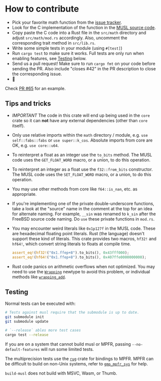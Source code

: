 # How to contribute

- Pick your favorite math function from the [issue tracker].
- Look for the C implementation of the function in the [MUSL source code][src].
- Copy paste the C code into a Rust file in the `src/math` directory and adjust
  `src/math/mod.rs` accordingly. Also, uncomment the corresponding trait method
  in `src/lib.rs`.
- Write some simple tests in your module (using `#[test]`)
- Run `cargo test` to make sure it works. Full tests are only run when enabling
  features, see [Testing](#testing) below.
- Send us a pull request! Make sure to run `cargo fmt` on your code before
  sending the PR. Also include "closes #42" in the PR description to close the
  corresponding issue.
- :tada:

[issue tracker]: https://github.com/rust-lang/libm/issues
[src]: https://git.musl-libc.org/cgit/musl/tree/src/math
[`src/math/truncf.rs`]: https://github.com/rust-lang/libm/blob/master/src/math/truncf.rs

Check [PR #65] for an example.

[PR #65]: https://github.com/rust-lang/libm/pull/65

## Tips and tricks

- *IMPORTANT* The code in this crate will end up being used in the `core` crate so it can **not**
  have any external dependencies (other than `core` itself).

- Only use relative imports within the `math` directory / module, e.g. `use self::fabs::fabs` or
`use super::k_cos`. Absolute imports from core are OK, e.g. `use core::u64`.

- To reinterpret a float as an integer use the `to_bits` method. The MUSL code uses the
  `GET_FLOAT_WORD` macro, or a union, to do this operation.

- To reinterpret an integer as a float use the `f32::from_bits` constructor. The MUSL code uses the
  `SET_FLOAT_WORD` macro, or a union, to do this operation.

- You may use other methods from core like `f64::is_nan`, etc. as appropriate.

- If you're implementing one of the private double-underscore functions, take a look at the
  "source" name in the comment at the top for an idea for alternate naming. For example, `__sin`
  was renamed to `k_sin` after the FreeBSD source code naming. Do `use` these private functions in
  `mod.rs`.

- You may encounter weird literals like `0x1p127f` in the MUSL code. These are hexadecimal floating
  point literals. Rust (the language) doesn't support these kind of literals. This crate provides
  two macros, `hf32!` and `hf64!`, which convert string literals to floats at compile time.

  ```rust
  assert_eq!(hf32!("0x1.ffep+8").to_bits(), 0x43fff000);
  assert_eq!(hf64!("0x1.ffep+8").to_bits(), 0x407ffe0000000000);
  ```

- Rust code panics on arithmetic overflows when not optimized. You may need to use the [`Wrapping`]
  newtype to avoid this problem, or individual methods like [`wrapping_add`].

[`Wrapping`]: https://doc.rust-lang.org/std/num/struct.Wrapping.html
[`wrapping_add`]: https://doc.rust-lang.org/std/primitive.u32.html#method.wrapping_add

## Testing

Normal tests can be executed with:

```sh
# Tests against musl require that the submodule is up to date.
git submodule init
git submodule update

# `--release` ables more test cases
cargo test --release
```

If you are on a system that cannot build musl or MPFR, passing
`--no-default-features` will run some limited tests.

The multiprecision tests use the [`rug`] crate for bindings to MPFR. MPFR can
be difficult to build on non-Unix systems, refer to [`gmp_mpfr_sys`] for help.

`build-musl` does not build with MSVC, Wasm, or Thumb.

[`rug`]: https://docs.rs/rug/latest/rug/
[`gmp_mpfr_sys`]: https://docs.rs/gmp-mpfr-sys/1.6.4/gmp_mpfr_sys/
